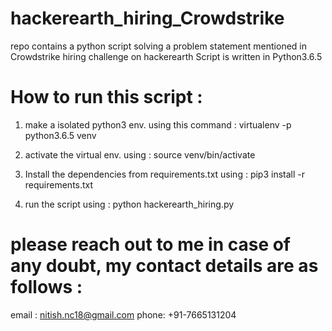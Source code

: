 # hackerearth_hiring_Crowdstrike
repo contains a python script solving a problem statement mentioned in Crowdstrike hiring challenge on hackerearth
Script is written in Python3.6.5

# How to run this script :

1. make a isolated python3 env. using this command :
virtualenv -p python3.6.5 venv

2. activate the virtual env. using :
source venv/bin/activate

3. Install the dependencies from requirements.txt using :
pip3 install -r requirements.txt

4. run the script using :
python hackerearth_hiring.py


# please reach out to me in case of any doubt, my contact details are as follows :
email : nitish.nc18@gmail.com
phone: +91-7665131204
   
